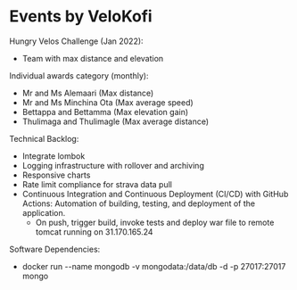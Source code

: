 # Events by VeloKofi

Hungry Velos Challenge (Jan 2022):
- Team with max distance and elevation

Individual awards category (monthly):
- Mr and Ms Alemaari (Max distance)
- Mr and Ms Minchina Ota (Max average speed)
- Bettappa and Bettamma (Max elevation gain)
- Thulimaga and Thulimagle (Max average distance)

Technical Backlog:
- Integrate lombok
- Logging infrastructure with rollover and archiving
- Responsive charts
- Rate limit compliance for strava data pull
- Continuous Integration and Continuous Deployment (CI/CD) with GitHub Actions: Automation of building, testing, and deployment of the application.
  - On push, trigger build, invoke tests and deploy war file to remote tomcat running on 31.170.165.24 

Software Dependencies:
  - docker run --name mongodb -v mongodata:/data/db -d -p 27017:27017 mongo
